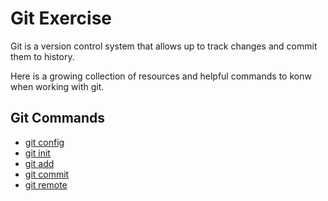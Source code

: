 # Git Exercise

Git is a version control system that allows up to track changes and commit them to history.

Here is a growing collection of resources and helpful commands to konw when working with git.

## Git Commands

- [git config](./Commands/Config.md)
- [git init](./Commands/Init.md)
- [git add](./Commands/Add.md)
- [git commit](./Commands/Commit.md)
- [git remote](./Commands/Remote.md)